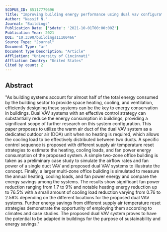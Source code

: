 ```yaml
---
SCOPUS_ID: 85117779696
Title: "Improving building energy performance using dual vav configuration integrated with dedicated outdoor air system"
Author: "Nassif N."
Journal: "Buildings"
Publication Date: {'$date': '2021-10-01T00:00:00Z'}
Publication Year: 2021
DOI: "10.3390/buildings11100466"
Source Type: "Journal"
Document Type: "ar"
Document Type Description: "Article"
Affliation: "University of Cincinnati"
Affliation Country: "United States"
Cited by count: 2
---
```


## Abstract
"As building systems account for almost half of the total energy consumed by the building sector to provide space heating, cooling, and ventilation, efficiently designing these systems can be the key to energy conservation in buildings. Dual VAV systems with an effective control strategy can substantially reduce the energy consumption in buildings, providing a significant scope of further research on this system configuration. This paper proposes to utilize the warm air duct of the dual VAV system as a dedicated outdoor air (DOA) unit when no heating is required, which allows the cooling load to be effectively distributed between two ducts. A specific control sequence is proposed with different supply air temperature reset strategies to estimate the heating, cooling loads, and fan power energy consumption of the proposed system. A simple two-zone office building is taken as a preliminary case study to simulate the airflow rates and fan power of a single duct VAV and proposed dual VAV systems to illustrate the concept. Finally, a larger multi-zone office building is simulated to measure the annual heating, cooling loads, and fan power energy and compare the energy savings among the systems. The results show significant fan power reduction ranging from 1.7 to 9% and notable heating energy reduction up to 76.5% with a small amount of cooling load reduction varying from 0.76 to 2.56% depending on the different locations for the proposed dual VAV systems. Further energy savings from different supply air temperature reset strategies demonstrate the opportunity of employing them according to climates and case studies. The proposed dual VAV system proves to have the potential to be adapted in buildings for the purpose of sustainability and energy savings."
